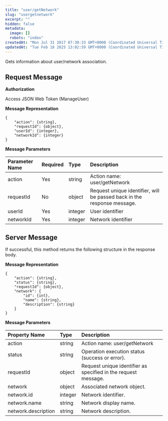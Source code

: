```yaml
---
title: "user/getNetwork"
slug: "usergetnetwork"
excerpt: ""
hidden: false
metadata: 
  image: []
  robots: "index"
createdAt: "Mon Jul 31 2017 07:30:33 GMT+0000 (Coordinated Universal Time)"
updatedAt: "Tue Feb 18 2025 13:02:59 GMT+0000 (Coordinated Universal Time)"
---
```

Gets information about user/network association.

## Request Message

**Authorization**

Access JSON Web Token (ManageUser)

**Message Representation**

```text
{
    "action": {string},
    "requestId": {object},
    "userId": {integer},
    "networkId": {integer}
}
```

**Message Parameters**

| Parameter Name | Required | Type    | Description                                                             |
| :------------- | :------- | :------ | :---------------------------------------------------------------------- |
| action         | Yes      | string  | Action name: user/getNetwork                                            |
| requestId      | No       | object  | Request unique identifier, will be passed back in the response message. |
| userId         | Yes      | integer | User identifier                                                         |
| networkId      | Yes      | integer | Network identifier                                                      |

## Server Message

If successful, this method returns the following structure in the response body.

**Message Representation**

```text
{
    "action": {string},
    "status": {string},
    "requestId": {object},
    "network": {
        "id": {int},
        "name": {string},
        "description": {string}
    }
}
```

**Message Parameters**

| Property Name       | Type    | Description                                                    |
| :------------------ | :------ | :------------------------------------------------------------- |
| action              | string  | Action name: user/getNetwork                                   |
| status              | string  | Operation execution status (success or error).                 |
| requestId           | object  | Request unique identifier as specified in the request message. |
| network             | object  | Associated network object.                                     |
| network.id          | integer | Network identifier.                                            |
| network.name        | string  | Network display name.                                          |
| network.description | string  | Network description.                                           |
